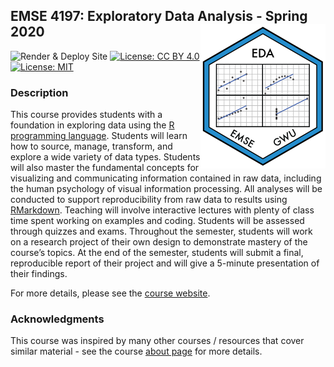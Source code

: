 
<!-- README.md is generated from README.Rmd. Please edit that file -->

## EMSE 4197: Exploratory Data Analysis - Spring 2020 <img src="images/eda_hex_sticker.png" align="right" width="200"/>

<!-- badges: start -->

![Render & Deploy
Site](https://github.com/emse-eda-gwu/2020-Spring/workflows/Render%20&%20Deploy%20Site/badge.svg?event=deployment_status)
[![License: CC
BY 4.0](https://img.shields.io/badge/License-CC%20BY%204.0-lightgrey.svg)](https://creativecommons.org/licenses/by/4.0/)
[![License:
MIT](https://img.shields.io/badge/License-MIT-yellow.svg)](https://opensource.org/licenses/MIT)
<!-- badges: end -->

### Description

This course provides students with a foundation in exploring data using
the [R programming language](https://www.r-project.org/). Students will
learn how to source, manage, transform, and explore a wide variety of
data types. Students will also master the fundamental concepts for
visualizing and communicating information contained in raw data,
including the human psychology of visual information processing. All
analyses will be conducted to support reproducibility from raw data to
results using [RMarkdown](https://bookdown.org/yihui/rmarkdown/).
Teaching will involve interactive lectures with plenty of class time
spent working on examples and coding. Students will be assessed through
quizzes and exams. Throughout the semester, students will work on a
research project of their own design to demonstrate mastery of the
course’s topics. At the end of the semester, students will submit a
final, reproducible report of their project and will give a 5-minute
presentation of their findings.

For more details, please see the [course
website](http://eda.seas.gwu.edu/2020-Spring/).

### Acknowledgments

This course was inspired by many other courses / resources that cover
similar material - see the course [about
page](http://eda.seas.gwu.edu/2020-Spring/about.html) for more details.
